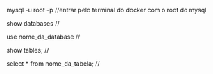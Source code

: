 mysql -u root -p   //entrar pelo terminal do docker com o root do mysql

show databases    //

use nome_da_database   //

show tables;   //

select * from nome_da_tabela;  //
